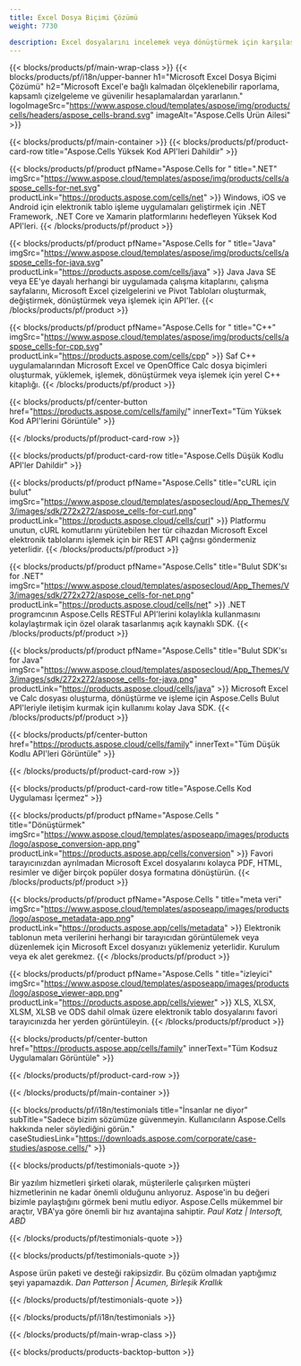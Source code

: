 ```yaml
---
title: Excel Dosya Biçimi Çözümü
weight: 7730

description: Excel dosyalarını incelemek veya dönüştürmek için karşılaştırmayı görüntülemek için Yüksek Kodlu veya Düşük Kodlu API'leri veya Kodsuz Uygulamaları kullanarak Excel dosya işleme uygulamaları oluşturun.
---
```

{{< blocks/products/pf/main-wrap-class >}}
{{< blocks/products/pf/i18n/upper-banner h1="Microsoft Excel Dosya Biçimi Çözümü" h2="Microsoft Excel\'e bağlı kalmadan ölçeklenebilir raporlama, kapsamlı çizelgeleme ve güvenilir hesaplamalardan yararlanın." logoImageSrc="https://www.aspose.cloud/templates/aspose/img/products/cells/headers/aspose_cells-brand.svg" imageAlt="Aspose.Cells Ürün Ailesi" >}}

{{< blocks/products/pf/main-container >}}
{{< blocks/products/pf/product-card-row title="Aspose.Cells Yüksek Kod API\'leri Dahildir" >}}

{{< blocks/products/pf/product pfName="Aspose.Cells for " title=".NET" imgSrc="https://www.aspose.cloud/templates/aspose/img/products/cells/aspose_cells-for-net.svg" productLink="https://products.aspose.com/cells/net" >}}
Windows, iOS ve Android için elektronik tablo işleme uygulamaları geliştirmek için .NET Framework, .NET Core ve Xamarin platformlarını hedefleyen Yüksek Kod API'leri.
{{< /blocks/products/pf/product >}}

{{< blocks/products/pf/product pfName="Aspose.Cells for " title="Java" imgSrc="https://www.aspose.cloud/templates/aspose/img/products/cells/aspose_cells-for-java.svg" productLink="https://products.aspose.com/cells/java" >}}
Java Java SE veya EE'ye dayalı herhangi bir uygulamada çalışma kitaplarını, çalışma sayfalarını, Microsoft Excel çizelgelerini ve Pivot Tabloları oluşturmak, değiştirmek, dönüştürmek veya işlemek için API'ler.
{{< /blocks/products/pf/product >}}

{{< blocks/products/pf/product pfName="Aspose.Cells for " title="C++" imgSrc="https://www.aspose.cloud/templates/aspose/img/products/cells/aspose_cells-for-cpp.svg" productLink="https://products.aspose.com/cells/cpp" >}}
Saf C++ uygulamalarından Microsoft Excel ve OpenOffice Calc dosya biçimleri oluşturmak, yüklemek, işlemek, dönüştürmek veya işlemek için yerel C++ kitaplığı.
{{< /blocks/products/pf/product >}}

{{< blocks/products/pf/center-button href="https://products.aspose.com/cells/family/" innerText="Tüm Yüksek Kod API\'lerini Görüntüle" >}}

{{< /blocks/products/pf/product-card-row >}}

{{< blocks/products/pf/product-card-row title="Aspose.Cells Düşük Kodlu API\'ler Dahildir" >}}

{{< blocks/products/pf/product pfName="Aspose.Cells" title="cURL için bulut" imgSrc="https://www.aspose.cloud/templates/asposecloud/App_Themes/V3/images/sdk/272x272/aspose_cells-for-curl.png" productLink="https://products.aspose.cloud/cells/curl" >}}
Platformu unutun, cURL komutlarını yürütebilen her tür cihazdan Microsoft Excel elektronik tablolarını işlemek için bir REST API çağrısı göndermeniz yeterlidir.
{{< /blocks/products/pf/product >}}

{{< blocks/products/pf/product pfName="Aspose.Cells" title="Bulut SDK\'sı for .NET" imgSrc="https://www.aspose.cloud/templates/asposecloud/App_Themes/V3/images/sdk/272x272/aspose_cells-for-net.png" productLink="https://products.aspose.cloud/cells/net" >}}
.NET programcının Aspose.Cells RESTFul API'lerini kolaylıkla kullanmasını kolaylaştırmak için özel olarak tasarlanmış açık kaynaklı SDK.
{{< /blocks/products/pf/product >}}

{{< blocks/products/pf/product pfName="Aspose.Cells" title="Bulut SDK\'sı for Java" imgSrc="https://www.aspose.cloud/templates/asposecloud/App_Themes/V3/images/sdk/272x272/aspose_cells-for-java.png" productLink="https://products.aspose.cloud/cells/java" >}}
Microsoft Excel ve Calc dosyası oluşturma, dönüştürme ve işleme için Aspose.Cells Bulut API'leriyle iletişim kurmak için kullanımı kolay Java SDK.
{{< /blocks/products/pf/product >}}

{{< blocks/products/pf/center-button href="https://products.aspose.cloud/cells/family" innerText="Tüm Düşük Kodlu API\'leri Görüntüle" >}}

{{< /blocks/products/pf/product-card-row >}}

{{< blocks/products/pf/product-card-row title="Aspose.Cells Kod Uygulaması İçermez" >}}

{{< blocks/products/pf/product pfName="Aspose.Cells " title="Dönüştürmek" imgSrc="https://www.aspose.cloud/templates/asposeapp/images/products/logo/aspose_conversion-app.png" productLink="https://products.aspose.app/cells/conversion" >}}
Favori tarayıcınızdan ayrılmadan Microsoft Excel dosyalarını kolayca PDF, HTML, resimler ve diğer birçok popüler dosya formatına dönüştürün.
{{< /blocks/products/pf/product >}}

{{< blocks/products/pf/product pfName="Aspose.Cells " title="meta veri" imgSrc="https://www.aspose.cloud/templates/asposeapp/images/products/logo/aspose_metadata-app.png" productLink="https://products.aspose.app/cells/metadata" >}}
Elektronik tablonun meta verilerini herhangi bir tarayıcıdan görüntülemek veya düzenlemek için Microsoft Excel dosyanızı yüklemeniz yeterlidir. Kurulum veya ek alet gerekmez. 
{{< /blocks/products/pf/product >}}

{{< blocks/products/pf/product pfName="Aspose.Cells " title="izleyici" imgSrc="https://www.aspose.cloud/templates/asposeapp/images/products/logo/aspose_viewer-app.png" productLink="https://products.aspose.app/cells/viewer" >}}
XLS, XLSX, XLSM, XLSB ve ODS dahil olmak üzere elektronik tablo dosyalarını favori tarayıcınızda her yerden görüntüleyin.
{{< /blocks/products/pf/product >}}

{{< blocks/products/pf/center-button href="https://products.aspose.app/cells/family" innerText="Tüm Kodsuz Uygulamaları Görüntüle" >}}

{{< /blocks/products/pf/product-card-row >}}

{{< /blocks/products/pf/main-container >}}

{{< blocks/products/pf/i18n/testimonials title="İnsanlar ne diyor" subTitle="Sadece bizim sözümüze güvenmeyin. Kullanıcıların Aspose.Cells hakkında neler söylediğini görün." caseStudiesLink="https://downloads.aspose.com/corporate/case-studies/aspose.cells/" >}}

{{< blocks/products/pf/testimonials-quote >}}
<p class="first">
 Bir yazılım hizmetleri şirketi olarak, müşterilerle çalışırken müşteri hizmetlerinin ne kadar önemli olduğunu anlıyoruz. Aspose'in bu değeri bizimle paylaştığını görmek beni mutlu ediyor. Aspose.Cells mükemmel bir araçtır, VBA'ya göre önemli bir hız avantajına sahiptir.
 <em>
  Paul Katz | Intersoft, ABD
 </em>
</p>

{{< /blocks/products/pf/testimonials-quote >}}

{{< blocks/products/pf/testimonials-quote >}}
<p class="second">
 Aspose ürün paketi ve desteği rakipsizdir. Bu çözüm olmadan yaptığımız şeyi yapamazdık.
 <em>
  Dan Patterson | Acumen, Birleşik Krallık
 </em>
</p>

{{< /blocks/products/pf/testimonials-quote >}}

{{< /blocks/products/pf/i18n/testimonials >}}

{{< /blocks/products/pf/main-wrap-class >}}

{{< blocks/products/products-backtop-button >}}
